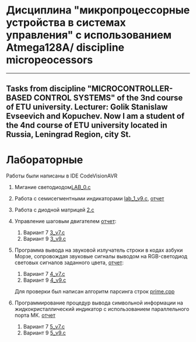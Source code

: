 #  Дисциплина "микропроцессорные устройства в системах управления" с использованием Atmega128A/ discipline micropeocessors

---
Tasks from discipline "MICROCONTROLLER-BASED CONTROL 
SYSTEMS" of the 3nd course of ETU university.
 Lecturer: Golik Stanislaw Evseevich and Kopuchev.  Now I am a student of the 
 4nd course of ETU university located in Russia, Leningrad Region, city St. 
 ---
 # Лабораторные

Работы были написаны в IDE CodeVisionAVR
 
 1. Мигание светодиодом[LAB_0.c](lab0/LAB_0.c)
 2. Работа с семисегментными индикаторами [lab_1_v9.c](lab_1/lab_1_v9.c), [отчет](lab_1/1.pdf)
 3. Работа с диодной матрицей [2.c](lab_2/2.c)
 3. Управление шаговым двигателем [отчет](3.pdf):
    1. Вариант 7 [3_v7.c](lab_3/3_v7.c)
	2. Вариант 9 [3_v9.c](lab_3/3_v9.c)
 4. Программа вывода на звуковой излучатель строки в кодах азбуки Морзе, сопровождая звуковые сигналы выводом на 
 RGB-светодиод световых сигналов заданного цвета, [отчет](lab_4/4_v7.pdf):
	1. Вариант 7 [4_v7.c](lab_4/4_v7.c)
	2. Вариант 9 [4_v9.c](lab_4/4_v9.c)
	
    Для проверки был написан алгоритм парсинга строк [prime.cpp](lab_4/prime.cpp)
 5. Программирование процедур вывода символьной информации на 
жидкокристаллический индикатор с использованием параллельного порта МК. [отчет](lab_5/5.pdf)
	1. Вариант 7 [5_v7.c](lab_5/5_v7.c)
	2. Вариант 9 [5_v9.c](lab_5/5_v9.c)	
 
